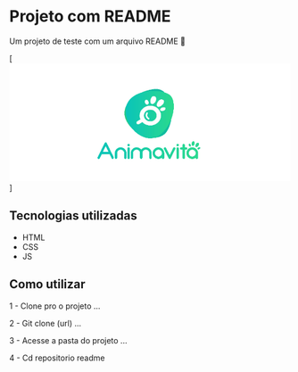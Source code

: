 # Projeto com README
Um projeto de teste com um arquivo README 🚀

 [<img src="./tela.gif" alt="gif da tela inicial do projeto xyz">] 

 ## Tecnologias utilizadas
 - HTML
 - CSS
 - JS

 ## Como utilizar
 1 - Clone pro o projeto
 ...

 2 - Git clone (url)
 ...

 3 - Acesse a pasta do projeto 
 ...

 4 - Cd repositorio readme
